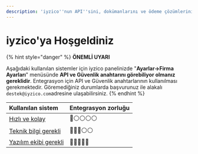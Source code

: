 ```yaml
---
description: 'iyzico''nun API''sini, dokümanlarını ve ödeme çözümlerini keşfedin.'
---
```


# iyzico'ya Hoşgeldiniz

{% hint style="danger" %}
**ÖNEMLİ UYARI**

Aşağıdaki kullanılan sistemler için iyzico panelinizde "**Ayarlar-&gt;Firma Ayarları**" menüsünde **API ve Güvenlik anahtarını görebiliyor olmanız gereklidir**. Entegrasyon için API ve Güvenlik anahtarlarının kullanılması gerekmektedir. Göremediğiniz durumlarda başvurunuz ile alakalı `destek@iyzico.com`adresine ulaşabilirsiniz.
{% endhint %}

| Kullanılan sistem | Entegrasyon zorluğu |
| :--- | :--- |
| [Hızlı ve kolay](3-secenek/hizli-ve-kolay.md) | 🔴⚪️⚪️⚪️⚪️ |
| [Teknik bilgi gerekli](3-secenek/teknik-bilgi-gerekli.md) | 🔴🔴🔴⚪️⚪️ |
| [Yazılım ekibi gerekli](3-secenek/yazilim-bilgisi-gerekli.md) | 🔴🔴🔴🔴🔴 |



